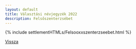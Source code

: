 ```yaml
---
layout: default
title: Választási névjegyzék 2022
description: Felsőszenterzsébet
---
```


{% include settlementHTMLs/Felsooxxszenterzseebet.html %}

[Vissza](./)